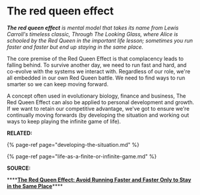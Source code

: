 # The red queen effect

_**The red queen effect** is mental model that takes its name from Lewis Carroll's timeless classic, Through The Looking Glass, where Alice is schooled by the Red Queen in the important life lesson; sometimes you run faster and faster but end up staying in the same place._ 

The core premise of the Red Queen Effect is that complacency leads to falling behind. To survive another day, we need to run fast and hard, and co-evolve with the systems we interact with. Regardless of our role, we're all embedded in our own Red Queen battle. We need to find ways to run smarter so we can keep moving forward. 

A concept often used in evolutionary biology, finance and business, The Red Queen Effect can also be applied to personal development and growth. If we want to retain our competitive advantage, we've got to ensure we're continually moving forwards \(by developing the situation and working out ways to keep playing the infinite game of life\). 

**RELATED:** 

{% page-ref page="developing-the-situation.md" %}

{% page-ref page="life-as-a-finite-or-infinite-game.md" %}

**SOURCE:** 

\*\*\*\*[**The Red Queen Effect: Avoid Running Faster and Faster Only to Stay in the Same Place**](https://fs.blog/2012/10/the-red-queen-effect/)\*\*\*\*

